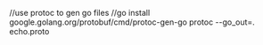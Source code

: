 //use protoc to gen go files
//go install google.golang.org/protobuf/cmd/protoc-gen-go
protoc --go_out=. echo.proto